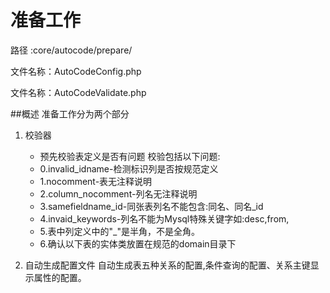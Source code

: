 # 准备工作

路径    :core/autocode/prepare/

文件名称：AutoCodeConfig.php

文件名称：AutoCodeValidate.php

##概述
准备工作分为两个部分
1. 校验器
	 * 预先校验表定义是否有问题
	 校验包括以下问题:
	 * 0.invalid_idname-检测标识列是否按规范定义
	 * 1.nocomment-表无注释说明
	 * 2.column_nocomment-列名无注释说明
	 * 3.samefieldname_id-同张表列名不能包含:同名、同名_id
	 * 4.invaid_keywords-列名不能为Mysql特殊关键字如:desc,from,
	 * 5.表中列定义中的"_"是半角，不是全角。
	 * 6.确认以下表的实体类放置在规范的domain目录下

2. 自动生成配置文件
   自动生成表五种关系的配置,条件查询的配置、关系主键显示属性的配置。



